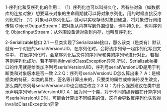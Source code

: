 
1-序列化和反序列化的作用：
   （1）序列化也可以叫持久化，若有些对象（如数据库的连接对象）想要延长对象的生命周期就可以将对象序列化，用的时候直接反序列化就行
   （2）对象可以序列化后，就可以实现存储对象到硬盘、将对象进行网络传输
  ObjectOutputStream：把对象从内存写到外围设备，也叫持久化，也叫序列化
  ObjectInputStream：从外围设备读对象到内存，也叫反序列化




2-Serializable接口
  2.1 一旦类实现了Serializable接口，那么该类（是类有）默认就有一个对应的serialVersionUID，在序列化时，会将该序列号一起序列化写到文件中，
      在反序列化时，会拿序列化后文件的序列号和类的序列号进行对比，若相等则序列化成功，若不等则抛InvalidClassException异常
      所以，Serializable接口的作用就是给类加序列号serialVersionUID，序列号serialVersionUID是用于判断类和对象版本是否一致
  2.2 Q：序列号serialVersionUID怎么算出来？
      A：是根据类的特征，如类的属性，签名等计算出来的，只要类的属性或修饰符发生改变，那么类的序列号serialVersionUID也会随之改变
  2.3 Q：为什么强烈建议在类中显示声明序列号serialVersionUID
      A：因为同一个类，对于不同的编译器在计算序列号serialVersionUID时，可能会计算出不同结果的值，这样会导致反序列化失败抛InvalidClassException异常
